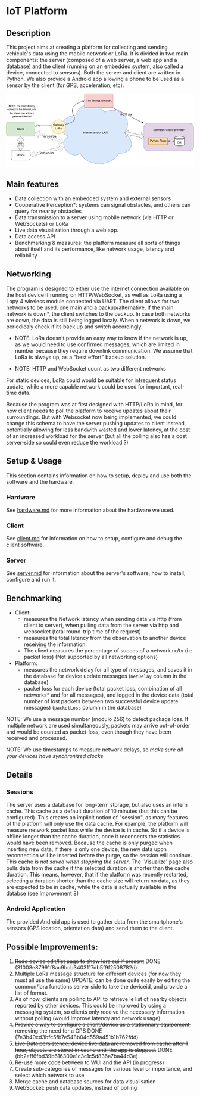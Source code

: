 # IoT Platform

## Description
This project aims at creating a platform for collecting and sending vehicule's data using the mobile network or LoRa. It is divided in two main components: the server (composed of a web server, a web app and a database) and the client (running on an embedded system, also called a device, connected to sensors).
Both the server and client are written in Python.
We also provide a Android app allowing a phone to be used as a sensor by the client (for GPS, acceleration, etc).

![Architectural diagram of the platform](doc/diag.png)

## Main features
- Data collection with an embedded system and external sensors
- Cooperative Perception*: systems can signal obstacles, and others can query for nearby obstacles
- Data transmission to a server using mobile network (via HTTP or WebSockets) or LoRa
- Live data visualization through a web app.
- Data access API
- Benchmarking & measures: the platform measure all sorts of things about itself and its performance, like network usage, latency and reliability

## Networking
The program is designed to either use the internet connection available on the host device if running on HTTP/WebSocket, as well as LoRa using a Lopy 4 wireless module connected via UART.
The client allows for two networks to be used: one main and a backup/alternative. If the main network is down*, the client switches to the backup. In case both networks are down, the data is still being logged localy. When a network is down, we periodicaly check if its back up and switch accordingly.

* NOTE: LoRa doesn't provide an easy way to know if the network is up, as we would need to use confirmed messages, which are limited in number because they require downlink communication. We assume that LoRa is always up, as a "best effort" backup solution.

* NOTE: HTTP and WebSocket count as two different networks

For static devices, LoRa could would be suitable for infrequent status update, while a more capable network could be used for important, real-time data.

Because the program was at first designed with HTTP/LoRa in mind, for now client needs to poll the platform to receive updates about their surroundings. But with Websocket now being implemented, we could change this schema to have the server pushing updates to client instead, potentially allowing for less bandwith wasted and lower latency, at the cost of an increased workload for the server (but all the polling also has a cost server-side so could even reduce the workload ?)

## Setup & Usage
This section contains information on how to setup, deploy and use both the software and the hardware.

### Hardware
See [hardware.md](doc/client_hardware.md) for more information about the hardware we used.

### Client
See [client.md](doc/client.md.md) for information on how to setup, configure and debug the client software.

### Server
See [server.md](doc/server.md) for information about the server's software, how to install, configure and run it.


## Benchmarking
- Client: 
    - measures the Network latency when sending data via http (from client to server), when pulling data from the server via http and websocket (total round-trip time of the request)
    - measures the total latency from the observation to another device receiving the information
    - The client measures the percentage of succes of a network rx/tx (i.e packet loss) (Not supported by all networking options)
- Platform: 
    - measures the network delay for all type of messages, and saves it in the database for device update messages (`netDelay` column in the database)
    - packet loss for each device (total packet loss, combination of all networks* and for all messages), and logged in the device data (total number of lost packets between two successful device update messages) (`packetLoss` column in the database)

NOTE: We use a message number (modulo 256) to detect package loss. If multiple network are used simultaneously, packets may arrive out-of-order and would be counted as packet-loss, even though they have been received and processed.

NOTE: We use timestamps to measure network delays, so _make sure all your devices have synchronized clocks_

## Details

### Sessions
The server uses a database for long-term storage, but also uses an intern cache. This cache as a default duration of 10 minutes (but this can be configured). This creates an implicit notion of "session", as many features of the platform will only use the data cache. 
For example, the platform will measure network packet loss while the device is in cache. So if a device is offline longer than the cache duration, once it reconnects the statistics would have been removed. 
Because the cache is only purged when inserting new data, if there is only one device, the new data upon reconnection will be inserted before the purge, so the session will continue.
This cache is *not saved when stopping the server*.
The 'Visualize' page also pulls data from the cache if the selected duration is shorter than the cache duration. This means, however, that if the platform was recently restarted, selecting a duration shorter than the cache size will return no data, as they are expected to be in cache, while the data is actually available in the databse (see Improvement 8)

### Android Application
The provided Android app is used to gather data from the smartphone's sensors (GPS location, orientation data) and send them to the client. 

## Possible Improvements:
1. ~~Redo device edit/list page to show lora eui if present~~ DONE (31008e87991f8ac9bcb3403117db5f9f2508782d)
2. Multiple LoRa message structure for different devices (for now they must all use the same) UPDATE: can be done quite easily by editing the common/lora functions server side to take the deviceid, and provide a list of format.
3. As of now, clients are polling to API to retrieve le list of nearby objects reported by other devices. This could be improved by using a messaging system, so clients only receive the necessary information without polling (would improve latency and network usage)
4. ~~Provide a way to configure a client/device as a stationnary equipement, removing the need for a GPS~~ DONE (7e3b40cd3bfc5fb7e548b04d559a451b1b762fdd)
5. ~~Live Data persistence: device live data are removed from cache after 1 hour, objects are stored in cache until the app is stopped.~~ DONE (bb2eff6fbd39b616300e1c3c1c5d836a7ba44d3e)
6. Re-use more code between to WUI and the API (in progress)
7. Create sub-categories of messages for various level or importance, and select which network to use
8. Merge cache and database sources for data visualisation
9. WebSocket: push data updates, instead of polling